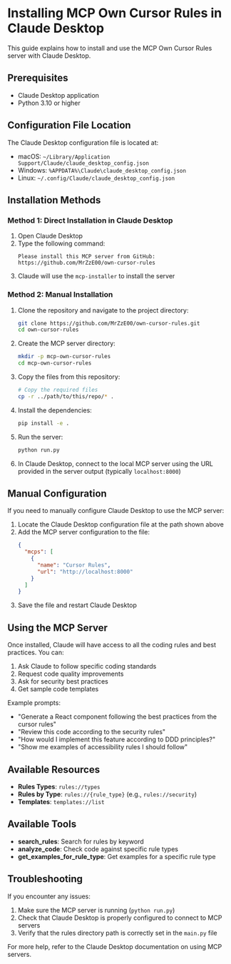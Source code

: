 # Installing MCP Own Cursor Rules in Claude Desktop

This guide explains how to install and use the MCP Own Cursor Rules server with Claude Desktop.

## Prerequisites

- Claude Desktop application
- Python 3.10 or higher

## Configuration File Location

The Claude Desktop configuration file is located at:
- macOS: `~/Library/Application Support/Claude/claude_desktop_config.json`
- Windows: `%APPDATA%\Claude\claude_desktop_config.json`
- Linux: `~/.config/Claude/claude_desktop_config.json`

## Installation Methods

### Method 1: Direct Installation in Claude Desktop

1. Open Claude Desktop
2. Type the following command:
   ```
   Please install this MCP server from GitHub: https://github.com/MrZzE00/own-cursor-rules
   ```
3. Claude will use the `mcp-installer` to install the server

### Method 2: Manual Installation

1. Clone the repository and navigate to the project directory:
   ```bash
   git clone https://github.com/MrZzE00/own-cursor-rules.git
   cd own-cursor-rules
   ```

2. Create the MCP server directory:
   ```bash
   mkdir -p mcp-own-cursor-rules
   cd mcp-own-cursor-rules
   ```

3. Copy the files from this repository:
   ```bash
   # Copy the required files
   cp -r ../path/to/this/repo/* .
   ```

4. Install the dependencies:
   ```bash
   pip install -e .
   ```

5. Run the server:
   ```bash
   python run.py
   ```

6. In Claude Desktop, connect to the local MCP server using the URL provided in the server output (typically `localhost:8000`)

## Manual Configuration

If you need to manually configure Claude Desktop to use the MCP server:

1. Locate the Claude Desktop configuration file at the path shown above
2. Add the MCP server configuration to the file:
   ```json
   {
     "mcps": [
       {
         "name": "Cursor Rules",
         "url": "http://localhost:8000"
       }
     ]
   }
   ```
3. Save the file and restart Claude Desktop

## Using the MCP Server

Once installed, Claude will have access to all the coding rules and best practices. You can:

1. Ask Claude to follow specific coding standards
2. Request code quality improvements
3. Ask for security best practices
4. Get sample code templates

Example prompts:

- "Generate a React component following the best practices from the cursor rules"
- "Review this code according to the security rules"
- "How would I implement this feature according to DDD principles?"
- "Show me examples of accessibility rules I should follow"

## Available Resources

- **Rules Types**: `rules://types`
- **Rules by Type**: `rules://{rule_type}` (e.g., `rules://security`)
- **Templates**: `templates://list`

## Available Tools

- **search_rules**: Search for rules by keyword
- **analyze_code**: Check code against specific rule types
- **get_examples_for_rule_type**: Get examples for a specific rule type

## Troubleshooting

If you encounter any issues:

1. Make sure the MCP server is running (`python run.py`)
2. Check that Claude Desktop is properly configured to connect to MCP servers
3. Verify that the rules directory path is correctly set in the `main.py` file

For more help, refer to the Claude Desktop documentation on using MCP servers. 
